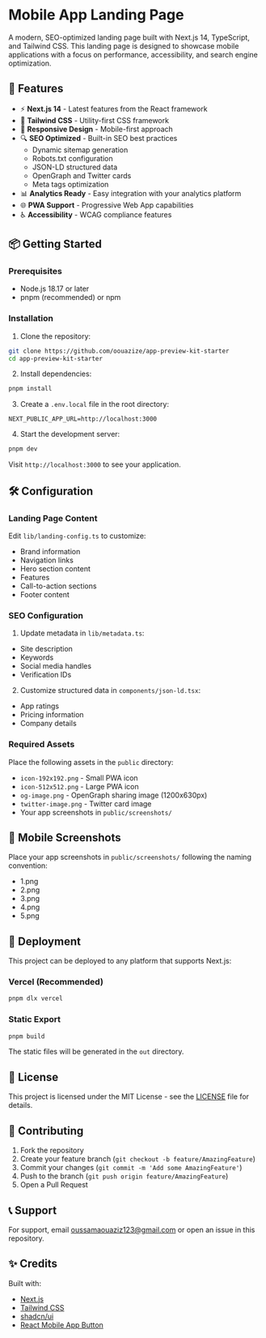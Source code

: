 # Mobile App Landing Page

A modern, SEO-optimized landing page built with Next.js 14, TypeScript, and Tailwind CSS. This landing page is designed to showcase mobile applications with a focus on performance, accessibility, and search engine optimization.

## 🚀 Features

- ⚡️ **Next.js 14** - Latest features from the React framework
- 🎨 **Tailwind CSS** - Utility-first CSS framework
- 📱 **Responsive Design** - Mobile-first approach
- 🔍 **SEO Optimized** - Built-in SEO best practices
  - Dynamic sitemap generation
  - Robots.txt configuration
  - JSON-LD structured data
  - OpenGraph and Twitter cards
  - Meta tags optimization
- 📊 **Analytics Ready** - Easy integration with your analytics platform
- 🌐 **PWA Support** - Progressive Web App capabilities
- ♿️ **Accessibility** - WCAG compliance features

## 📦 Getting Started

### Prerequisites

- Node.js 18.17 or later
- pnpm (recommended) or npm

### Installation

1. Clone the repository:

```bash
git clone https://github.com/oouazize/app-preview-kit-starter
cd app-preview-kit-starter
```

2. Install dependencies:

```bash
pnpm install
```

3. Create a `.env.local` file in the root directory:

```env
NEXT_PUBLIC_APP_URL=http://localhost:3000
```

4. Start the development server:

```bash
pnpm dev
```

Visit `http://localhost:3000` to see your application.

## 🛠 Configuration

### Landing Page Content

Edit `lib/landing-config.ts` to customize:

- Brand information
- Navigation links
- Hero section content
- Features
- Call-to-action sections
- Footer content

### SEO Configuration

1. Update metadata in `lib/metadata.ts`:

- Site description
- Keywords
- Social media handles
- Verification IDs

2. Customize structured data in `components/json-ld.tsx`:

- App ratings
- Pricing information
- Company details

### Required Assets

Place the following assets in the `public` directory:

- `icon-192x192.png` - Small PWA icon
- `icon-512x512.png` - Large PWA icon
- `og-image.png` - OpenGraph sharing image (1200x630px)
- `twitter-image.png` - Twitter card image
- Your app screenshots in `public/screenshots/`

## 📱 Mobile Screenshots

Place your app screenshots in `public/screenshots/` following the naming convention:

- 1.png
- 2.png
- 3.png
- 4.png
- 5.png

## 🚀 Deployment

This project can be deployed to any platform that supports Next.js:

### Vercel (Recommended)

```bash
pnpm dlx vercel
```

### Static Export

```bash
pnpm build
```

The static files will be generated in the `out` directory.

## 📄 License

This project is licensed under the MIT License - see the [LICENSE](LICENSE) file for details.

## 🤝 Contributing

1. Fork the repository
2. Create your feature branch (`git checkout -b feature/AmazingFeature`)
3. Commit your changes (`git commit -m 'Add some AmazingFeature'`)
4. Push to the branch (`git push origin feature/AmazingFeature`)
5. Open a Pull Request

## 📞 Support

For support, email oussamaouaziz123@gmail.com or open an issue in this repository.

## ✨ Credits

Built with:

- [Next.js](https://nextjs.org/)
- [Tailwind CSS](https://tailwindcss.com/)
- [shadcn/ui](https://ui.shadcn.com/)
- [React Mobile App Button](https://www.npmjs.com/package/react-mobile-app-button)
